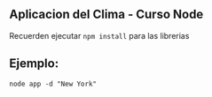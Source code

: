 ## Aplicacion del Clima - Curso Node

Recuerden ejecutar `npm install` para las librerias

## Ejemplo:

```
node app -d "New York"
```
